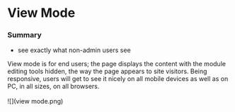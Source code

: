 # View Mode


### Summary

* see exactly what non-admin users see

View mode is for end users; the page displays the content with the module editing tools hidden, the way the page appears to site visitors. Being responsive, users will get to see it nicely on all mobile devices as well as on PC, in all sizes, on all browsers.
<br />
<br />
![](view mode.png)